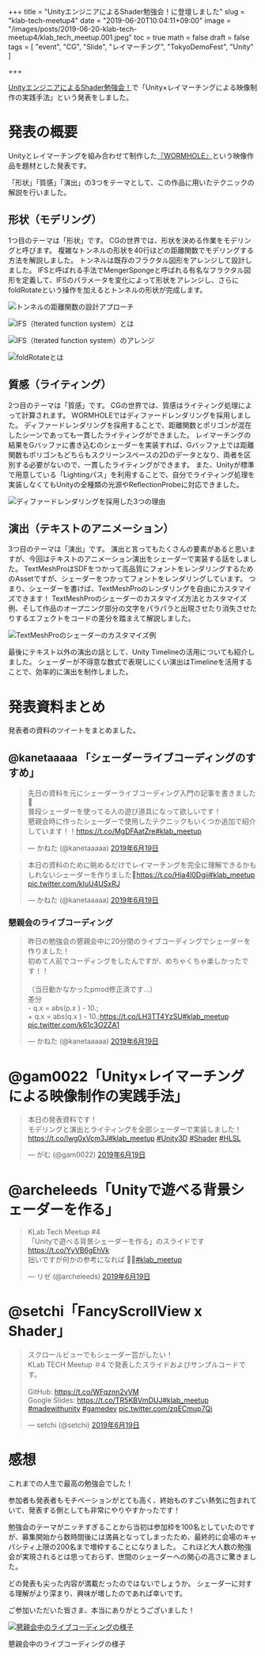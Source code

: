 +++
title = "UnityエンジニアによるShader勉強会！に登壇しました"
slug = "klab-tech-meetup4"
date = "2019-06-20T10:04:11+09:00"
image = "/images/posts/2019-06-20-klab-tech-meetup4/klab_tech_meetup.001.jpeg"
toc = true
math = false
draft = false
tags = [
    "event", "CG", "Slide", "レイマーチング", "TokyoDemoFest", "Unity"
]

+++

[UnityエンジニアによるShader勉強会！](https://techplay.jp/event/733454)で「Unity×レイマーチングによる映像制作の実践手法」という発表をしました。

<script async class="speakerdeck-embed" data-id="daf8218b7458460087137b6f23e938b3" data-ratio="1.77777777777778" src="//speakerdeck.com/assets/embed.js"></script>

<!--more-->

# 発表の概要

Unityとレイマーチングを組み合わせて制作した[『WORMHOLE』](https://gam0022.net/blog/2018/12/12/tdf2018/)という映像作品を題材とした発表です。

「形状」「質感」「演出」の3つをテーマとして、この作品に用いたテクニックの解説を行いました。

## 形状（モデリング）

1つ目のテーマは「形状」です。
CGの世界では、形状を決める作業をモデリングと呼びます。
複雑なトンネルの形状を40行ほどの距離関数でモデリングする方法を解説しました。
トンネルは既存のフラクタル図形をアレンジして設計しました。
IFSと呼ばれる手法でMengerSpongeと呼ばれる有名なフラクタル図形を定義して、IFSのパラメータを変化によって形状をアレンジし、さらにfoldRotateという操作を加えるとトンネルの形状が完成します。

![トンネルの距離関数の設計アプローチ](/images/posts/2019-06-20-klab-tech-meetup4/klab_tech_meetup.011.jpeg)

![IFS（Iterated function system）とは](/images/posts/2019-06-20-klab-tech-meetup4/klab_tech_meetup.012.jpeg)

![IFS（Iterated function system）のアレンジ](/images/posts/2019-06-20-klab-tech-meetup4/klab_tech_meetup.013.jpeg)

![foldRotateとは](/images/posts/2019-06-20-klab-tech-meetup4/klab_tech_meetup.014.jpeg)

## 質感（ライティング）

2つ目のテーマは「質感」です。
CGの世界では、質感はライティング処理によって計算されます。
WORMHOLEではディファードレンダリングを採用しました。
ディファードレンダリングを採用することで、距離関数とポリゴンが混在したシーンであっても一貫したライティングができました。
レイマーチングの結果をGバッファに書き込むのシェーダーを実装すれば、Gバッファ上では距離関数もポリゴンもどちらもスクリーンスペースの2Dのデータとなり、両者を区別する必要がないので、一貫したライティングができます。
また、Unityが標準で用意している「Lightingパス」を利用することで、自分でライティング処理を実装しなくてもUnityの全種類の光源やReflectionProbeに対応できました。

![ディファードレンダリングを採用した3つの理由](/images/posts/2019-06-20-klab-tech-meetup4/klab_tech_meetup.022.jpeg)

## 演出（テキストのアニメーション）

3つ目のテーマは「演出」です。
演出と言ってもたくさんの要素があると思いますが、今回はテキストのアニメーション演出をシェーダーで実装する話をしました。
TextMeshProはSDFをつかって高品質にフォントをレンダリングするためのAssetですが、シェーダーをつかってフォントをレンダリングしています。
つまり、シェーダーを書けば、TextMeshProのレンダリングを自由にカスタマイズできます！
TextMeshProのシェーダーのカスタマイズ方法とカスタマイズ例、そして作品のオープニング部分の文字をパラパラと出現させたり消失させたりするエフェクトをコードの差分を踏まえて解説しました。

![TextMeshProのシェーダーのカスタマイズ例](/images/posts/2019-06-20-klab-tech-meetup4/klab_tech_meetup_p33.gif)

最後にテキスト以外の演出の話として、Unity Timelineの活用についても紹介しました。
シェーダーが不得意な数式で表現しにくい演出はTimelineを活用することで、効率的に演出を制作しました。

# 発表資料まとめ

発表者の資料のツイートをまとめました。

## @kanetaaaaa 「シェーダーライブコーディングのすすめ」

<blockquote class="twitter-tweet" data-lang="ja"><p lang="ja" dir="ltr">先日の資料を元にシェーダーライブコーディング入門の記事を書きました🤔<br>普段シェーダーを使ってる人の遊び道具になって欲しいです！<br>懇親会時に作ったシェーダーで使用したテクニックもいくつか追加で紹介しています！！<a href="https://t.co/MgDFAatZre">https://t.co/MgDFAatZre</a><a href="https://twitter.com/hashtag/klab_meetup?src=hash&amp;ref_src=twsrc%5Etfw">#klab_meetup</a></p>&mdash; かねた (@kanetaaaaa) <a href="https://twitter.com/kanetaaaaa/status/1141485526815346688?ref_src=twsrc%5Etfw">2019年6月19日</a></blockquote>
<script async src="https://platform.twitter.com/widgets.js" charset="utf-8"></script>

<blockquote class="twitter-tweet" data-lang="ja"><p lang="ja" dir="ltr">本日の資料のために眺めるだけでレイマーチングを完全に理解できるかもしれないシェーダーを作りました🤔<a href="https://t.co/Hia4I0Dgii">https://t.co/Hia4I0Dgii</a><a href="https://twitter.com/hashtag/klab_meetup?src=hash&amp;ref_src=twsrc%5Etfw">#klab_meetup</a> <a href="https://t.co/kIuU4USxRJ">pic.twitter.com/kIuU4USxRJ</a></p>&mdash; かねた (@kanetaaaaa) <a href="https://twitter.com/kanetaaaaa/status/1141307706139004934?ref_src=twsrc%5Etfw">2019年6月19日</a></blockquote>
<script async src="https://platform.twitter.com/widgets.js" charset="utf-8"></script>

### 懇親会のライブコーディング

<blockquote class="twitter-tweet" data-lang="ja"><p lang="ja" dir="ltr">昨日の勉強会の懇親会中に20分間のライブコーディングでシェーダーを作りました！<br>初めて人前でコーディングをしたんですが、めちゃくちゃ楽しかったです！！<br><br>（当日動かなかったpmod修正済です...）<br>差分<br>- q.x = abs(p.x ) - 10.;<br>+ q.x = abs(q.x ) - 10.;<a href="https://t.co/LH3TT4YzSU">https://t.co/LH3TT4YzSU</a><a href="https://twitter.com/hashtag/klab_meetup?src=hash&amp;ref_src=twsrc%5Etfw">#klab_meetup</a> <a href="https://t.co/k61c3O2ZA1">pic.twitter.com/k61c3O2ZA1</a></p>&mdash; かねた (@kanetaaaaa) <a href="https://twitter.com/kanetaaaaa/status/1141480732180619264?ref_src=twsrc%5Etfw">2019年6月19日</a></blockquote>
<script async src="https://platform.twitter.com/widgets.js" charset="utf-8"></script>

# @gam0022「Unity×レイマーチングによる映像制作の実践手法」

<blockquote class="twitter-tweet" data-conversation="none" data-lang="ja"><p lang="ja" dir="ltr">本日の発表資料です！<br>モデリングと演出とライティングを全部シェーダーで実装しました！<a href="https://t.co/lwg0xVcm3J">https://t.co/lwg0xVcm3J</a><a href="https://twitter.com/hashtag/klab_meetup?src=hash&amp;ref_src=twsrc%5Etfw">#klab_meetup</a> <a href="https://twitter.com/hashtag/Unity3D?src=hash&amp;ref_src=twsrc%5Etfw">#Unity3D</a> <a href="https://twitter.com/hashtag/Shader?src=hash&amp;ref_src=twsrc%5Etfw">#Shader</a> <a href="https://twitter.com/hashtag/HLSL?src=hash&amp;ref_src=twsrc%5Etfw">#HLSL</a></p>&mdash; がむ (@gam0022) <a href="https://twitter.com/gam0022/status/1141307844999778304?ref_src=twsrc%5Etfw">2019年6月19日</a></blockquote>
<script async src="https://platform.twitter.com/widgets.js" charset="utf-8"></script>

# @archeleeds「Unityで遊べる背景シェーダーを作る」

<blockquote class="twitter-tweet" data-lang="ja"><p lang="ja" dir="ltr">KLab Tech Meetup #4<br>「Unityで遊べる背景シェーダーを作る」のスライドです<a href="https://t.co/YyVB6gEhVk">https://t.co/YyVB6gEhVk</a><br>拙いですが何かの参考になれば 🙇‍♂️<a href="https://twitter.com/hashtag/klab_meetup?src=hash&amp;ref_src=twsrc%5Etfw">#klab_meetup</a></p>&mdash; リゼ (@archeleeds) <a href="https://twitter.com/archeleeds/status/1141376228558983168?ref_src=twsrc%5Etfw">2019年6月19日</a></blockquote>
<script async src="https://platform.twitter.com/widgets.js" charset="utf-8"></script>

# @setchi「FancyScrollView x Shader」

<blockquote class="twitter-tweet" data-lang="ja"><p lang="ja" dir="ltr">スクロールビューでもシェーダー芸がしたい！<br>KLab TECH Meetup ＃4 で発表したスライドおよびサンプルコードです。<br><br>GitHub: <a href="https://t.co/WFqznn2vVM">https://t.co/WFqznn2vVM</a><br>Google Slides: <a href="https://t.co/TR5KBVmDUJ">https://t.co/TR5KBVmDUJ</a><a href="https://twitter.com/hashtag/klab_meetup?src=hash&amp;ref_src=twsrc%5Etfw">#klab_meetup</a> <a href="https://twitter.com/hashtag/madewithunity?src=hash&amp;ref_src=twsrc%5Etfw">#madewithunity</a> <a href="https://twitter.com/hashtag/gamedev?src=hash&amp;ref_src=twsrc%5Etfw">#gamedev</a> <a href="https://t.co/zqECmup7Qi">pic.twitter.com/zqECmup7Qi</a></p>&mdash; setchi (@setchi) <a href="https://twitter.com/setchi/status/1141313091134562304?ref_src=twsrc%5Etfw">2019年6月19日</a></blockquote>
<script async src="https://platform.twitter.com/widgets.js" charset="utf-8"></script>

# 感想

これまでの人生で最高の勉強会でした！

参加者も発表者もモチベーションがとても高く、終始ものすごい熱気に包まれていて、発表する側としても非常にやりやすかったです！

勉強会のテーマがニッチすぎることから当初は参加枠を100名としていたのですが、募集開始から数時間後には満員となってしまったため、最終的に会場のキャパシティ上限の200名まで増枠することになりました。
これほど大人数の勉強会が実現されるとは思っておらず、世間のシェーダーへの関心の高さに驚きました。

どの発表も尖った内容が満載だったのではないでしょうか。
シェーダーに対する理解がより深まり、興味が増したのであれば幸いです。

ご参加いただいた皆さま、本当にありがとうございました！

[![懇親会中のライブコーディングの様子](/images/posts/2019-06-20-klab-tech-meetup4/live-coding.jpg)](/images/posts/2019-06-20-klab-tech-meetup4/live-coding-original.jpg)

懇親会中のライブコーディングの様子